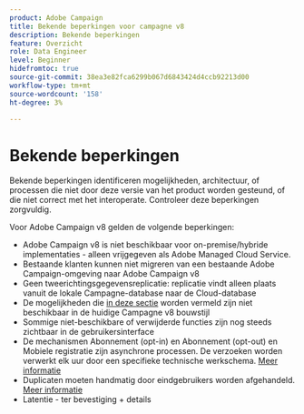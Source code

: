 ```yaml
---
product: Adobe Campaign
title: Bekende beperkingen voor campagne v8
description: Bekende beperkingen
feature: Overzicht
role: Data Engineer
level: Beginner
hidefromtoc: true
source-git-commit: 38ea3e82fca6299b067d6843424d4ccb92213d00
workflow-type: tm+mt
source-wordcount: '158'
ht-degree: 3%

---
```


# Bekende beperkingen

Bekende beperkingen identificeren mogelijkheden, architectuur, of processen die niet door deze versie van het product worden gesteund, of die niet correct met het interoperate. Controleer deze beperkingen zorgvuldig.

Voor Adobe Campaign v8 gelden de volgende beperkingen:

* Adobe Campaign v8 is niet beschikbaar voor on-premise/hybride implementaties - alleen vrijgegeven als Adobe Managed Cloud Service.
* Bestaande klanten kunnen niet migreren van een bestaande Adobe Campaign-omgeving naar Adobe Campaign v8
* Geen tweerichtingsgegevensreplicatie: replicatie vindt alleen plaats vanuit de lokale Campagne-database naar de Cloud-database
* De mogelijkheden die [in deze sectie](capability-matrix.md#gs-unavailable-features) worden vermeld zijn niet beschikbaar in de huidige Campagne v8 bouwstijl
* Sommige niet-beschikbare of verwijderde functies zijn nog steeds zichtbaar in de gebruikersinterface
* De mechanismen Abonnement (opt-in) en Abonnement (opt-out) en Mobiele registratie zijn asynchrone processen. De verzoeken worden verwerkt elk uur door een specifieke technische werkschema. [Meer informatie](../config/replication.md#tech-wf)
* Duplicaten moeten handmatig door eindgebruikers worden afgehandeld. [Meer informatie](../dev/keys.md)
* Latentie - ter bevestiging + details
